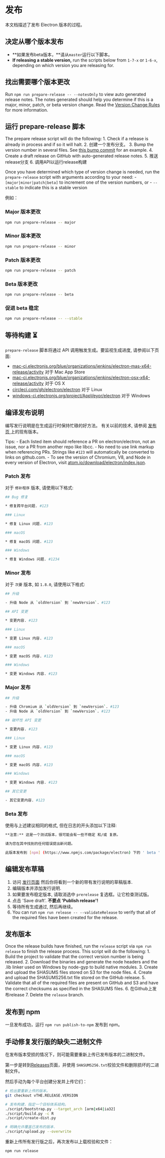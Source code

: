 # 发布

本文档描述了发布 Electron 版本的过程。

## 决定从哪个版本发布

- **如果发布beta版本，**请从`master`运行以下脚本。
- **If releasing a stable version,** run the scripts below from `1-7-x` or `1-6-x`, depending on which version you are releasing for.

## 找出需要哪个版本更改

Run `npm run prepare-release -- --notesOnly` to view auto generated release notes. The notes generated should help you determine if this is a major, minor, patch, or beta version change. Read the [Version Change Rules](../tutorial/electron-versioning.md#semver) for more information.

## 运行 prepare-release 脚本

The prepare release script will do the following: 1. Check if a release is already in process and if so it will halt. 2. 创建一个发布分支。 3. Bump the version number in several files. See [this bump commit](https://github.com/electron/electron/commit/78ec1b8f89b3886b856377a1756a51617bc33f5a) for an example. 4. Create a draft release on GitHub with auto-generated release notes. 5. 推送release分支 6. 调用API以运行release构建

Once you have determined which type of version change is needed, run the `prepare-release` script with arguments according to your need: - `[major|minor|patch|beta]` to increment one of the version numbers, or - `--stable` to indicate this is a stable version

例如：

### Major 版本更改

```sh
npm run prepare-release -- major
```

### Minor 版本更改

```sh
npm run prepare-release -- minor
```

### Patch 版本更改

```sh
npm run prepare-release -- patch
```

### Beta 版本更改

```sh
npm run prepare-release -- beta
```

### 促进 beta 稳定

```sh
npm run prepare-release -- --stable
```

## 等待构建 :hourglass_flowing_sand:

`prepare-release` 脚本将通过 API 调用触发生成。要监视生成进度, 请参阅以下页面:

- [mac-ci.electronjs.org/blue/organizations/jenkins/electron-mas-x64-release/activity](https://mac-ci.electronjs.org/blue/organizations/jenkins/electron-mas-x64-release/activity) 对于 Mac App Store
- [mac-ci.electronjs.org/blue/organizations/jenkins/electron-osx-x64-release/activity](https://mac-ci.electronjs.org/blue/organizations/jenkins/electron-osx-x64-release/activity) 对于 OS X
- [circleci.com/gh/electron/electron](https://circleci.com/gh/electron) 对于 Linux
- [windows-ci.electronjs.org/project/AppVeyor/electron](https://windows-ci.electronjs.org/project/AppVeyor/electron) 对于 Windows

## 编译发布说明

编写发行说明是在生成运行时保持忙碌的好方法。 有关以前的技术, 请参阅 [ 发布页 ](https://github.com/electron/electron/releases) 上的现有版本。

Tips: - Each listed item should reference a PR on electron/electron, not an issue, nor a PR from another repo like libcc. - No need to use link markup when referencing PRs. Strings like `#123` will automatically be converted to links on github.com. - To see the version of Chromium, V8, and Node in every version of Electron, visit [atom.io/download/electron/index.json](https://atom.io/download/electron/index.json).

### Patch 发布

对于 ` 修补程序 ` 版本, 请使用以下格式:

```sh
## Bug 修复

* 修复跨平台问题. #123

### Linux

* 修复 Linux 问题. #123

### macOS

* 修复 macOS 问题. #123

### Windows

* 修复 Windows 问题. #1234
```

### Minor 发布

对于 ` 次要 ` 版本, 如 ` 1.8.0 `, 请使用以下格式:

```sh
## 升级

- 升级 Node 从 `oldVersion` 到 `newVersion`. #123

## API 变更

* 变更内容. #123

### Linux

* 变更 Linux 内容. #123

### macOS

* 变更 macOS 内容. #123

### Windows

* 变更 Windows 内容. #123
```

### Major 发布

```sh
## 升级

- 升级 Chromium 从 `oldVersion` 到 `newVersion`. #123
- 升级 Node 从 `oldVersion` 到 `newVersion`. #123

## 破坏性 API 变更

* 变更内容. #123

### Linux

* 变更 Linux 内容. #123

### macOS

* 变更 macOS 内容. #123

### Windows

* 变更 Windows 内容. #123

## 其它变更

- 其它变更内容. #123
```

### Beta 发布

使用与上述建议相同的格式, 但在日志的开头添加以下注释:

```sh
**注意:** 这是一个测试版本，很可能会有一些不稳定 和/或 复原。

请为您在其中找到的任何错误提出新问题。

此版本发布到 [npm] (https://www.npmjs.com/package/electron) 下的 ' beta ' 标签, 并可以通过 'npm install electron@beta' 安装。
```

## 编辑发布草稿

1. 访问 [发行页面](https://github.com/electron/electron/releases) 然后你将看到一个新的带有发行说明的草稿版本.
2. 编辑版本并添加发行说明.
3. 如果要发布稳定版本, 请取消选中 `prerelease` 复选框。让它检查测试版。
4. 点击 'Save draft'. **不要点 'Publish release'!**
5. 等待所有生成通过, 然后再继续。
6. You can run `npm run release -- --validateRelease` to verify that all of the required files have been created for the release.

## 发布版本

Once the release builds have finished, run the `release` script via `npm run release` to finish the release process. This script will do the following: 1. Build the project to validate that the correct version number is being released. 2. Download the binaries and generate the node headers and the .lib linker used on Windows by node-gyp to build native modules. 3. Create and upload the SHASUMS files stored on S3 for the node files. 4. Create and upload the SHASUMS256.txt file stored on the GitHub release. 5. Validate that all of the required files are present on GitHub and S3 and have the correct checksums as specified in the SHASUMS files. 6. 在Github上发布release 7. Delete the `release` branch.

## 发布到 npm

一旦发布成功，运行 `npm run publish-to-npm` 发布到 npm。

## 手动修复发行版的缺失二进制文件

在发布版本受损的情况下，则可能需要重新上传已发布版本的二进制文件。

第一步是转到[Releases](https://github.com/electron/electron/releases)页面，并使用 `SHASUMS256.txt`校验文件和删除损坏的二进制文件。

然后手动为每个平台创建分发并上传它们：

```sh
# 检出要重新上传的版本。
git checkout vTHE.RELEASE.VERSION

# 发布构建，指定一个目标体系结构。
./script/bootstrap.py --target_arch [arm|x64|ia32]
./script/build.py -c R
./script/create-dist.py

# 明确允许覆盖已发布的版本.
./script/upload.py --overwrite
```

重新上传所有发行版之后，再次发布以上载校验和文件：

```sh
npm run release
```